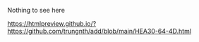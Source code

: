 
Nothing to see here

https://htmlpreview.github.io/?https://github.com/trungnth/add/blob/main/HEA30-64-4D.html
